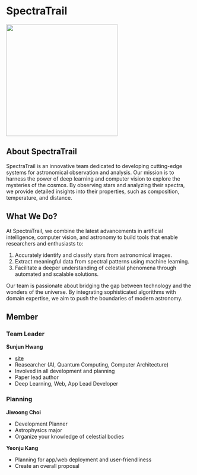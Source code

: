 # SpectraTrail
<img src="https://i.imgur.com/3mjr2kB.png" width=300/>


## About SpectraTrail
SpectraTrail is an innovative team dedicated to developing cutting-edge systems for astronomical observation and analysis. Our mission is to harness the power of deep learning and computer vision to explore the mysteries of the cosmos. By observing stars and analyzing their spectra, we provide detailed insights into their properties, such as composition, temperature, and distance.

## What We Do?
At SpectraTrail, we combine the latest advancements in artificial intelligence, computer vision, and astronomy to build tools that enable researchers and enthusiasts to:

1. Accurately identify and classify stars from astronomical images.
2. Extract meaningful data from spectral patterns using machine learning.
3. Facilitate a deeper understanding of celestial phenomena through automated and scalable solutions.

Our team is passionate about bridging the gap between technology and the wonders of the universe. By integrating sophisticated algorithms with domain expertise, we aim to push the boundaries of modern astronomy.



## Member 
### Team Leader
**Sunjun Hwang**
- [site](https://sites.google.com/view/seonjunhwang)
- Reasearcher (AI, Quantum Computing, Computer Architecture)
- Involved in all development and planning
- Paper lead author
- Deep Learning, Web, App Lead Developer

### Planning 
**Jiwoong Choi**
- Development Planner
- Astrophysics major
- Organize your knowledge of celestial bodies

**Yeonju Kang**
- Planning for app/web deployment and user-friendliness
- Create an overall proposal 

